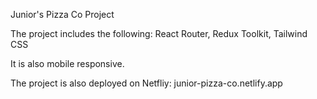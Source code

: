 Junior's Pizza Co Project

The project includes the following: 
React Router,
Redux Toolkit,
Tailwind CSS

It is also mobile responsive.

The project is also deployed on Netfliy: junior-pizza-co.netlify.app
